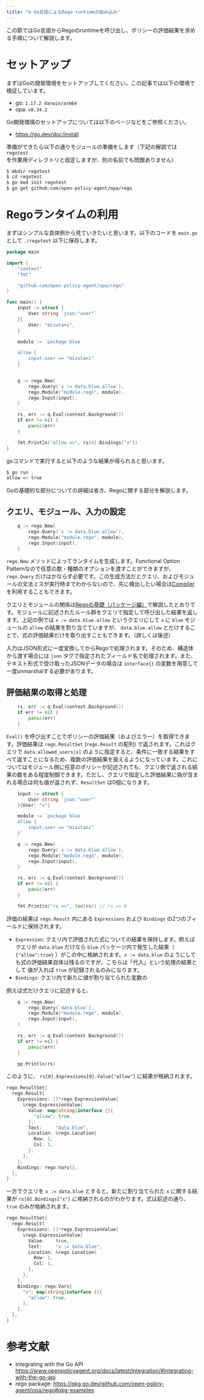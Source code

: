 ```yaml
---
title: "⚙️ Go言語によるRego runtimeの組み込み"
---
```



この節ではGo言語からRegoのruntimeを呼び出し、ポリシーの評価結果を求める手順について解説します。

# セットアップ

まずはGoの開発環境をセットアップしてください。この記事では以下の環境で検証しています。

- go: `1.17.2 darwin/arm64`
- opa: `v0.34.2`

Go開発環境のセットアップについては以下のページなどをご参照ください。

- https://go.dev/doc/install

準備ができたら以下の通りモジュールの準備をします（下記の解説では `regotest` を作業用ディレクトリと仮定しますが、別の名前でも問題ありません）

```sh
$ mkdir regotest
$ cd regotest
$ go mod init regotest
$ go get github.com/open-policy-agent/opa/rego
```

# Regoランタイムの利用

まずはシンプルな具体例から見ていきたいと思います。以下のコードを `main.go` として `./regotest` 以下に保存します。

```go:main.go
package main

import (
	"context"
	"fmt"

	"github.com/open-policy-agent/opa/rego"
)

func main() {
	input := struct {
		User string `json:"user"`
	}{
		User: "mizutani",
	}

	module := `package blue

	allow {
		input.user == "mizutani"
	}
	`

	q := rego.New(
		rego.Query(`x := data.blue.allow`),
		rego.Module("module.rego", module),
		rego.Input(input),
	)

	rs, err := q.Eval(context.Background())
	if err != nil {
		panic(err)
	}

	fmt.Println("allow =>", rs[0].Bindings["x"])
}
```

goコマンドで実行すると以下のような結果が得られると思います。

```sh
$ go run .
allow => true
```

Goの基礎的な部分についての詳細は省き、Regoに関する部分を解説します。

## クエリ、モジュール、入力の設定

```go
	q := rego.New(
		rego.Query(`x := data.blue.allow`),
		rego.Module("module.rego", module),
		rego.Input(input),
	)
```

`rego.New` メソッドによってランタイムを生成します。Functional Option Patternなので任意の数・種類のオプションを渡すことができますが、`rego.Query` だけはかならず必要です。この生成方法だとクエリ、およびモジュールの文法ミスが実行時までわからないので、先に検出したい場合は[Compiler](https://pkg.go.dev/github.com/open-policy-agent/opa/rego#example-Rego.Eval-Compiler)を利用することもできます。

クエリとモジュールの関係は[Regoの基礎（パッケージ編）]()で解説したとおりです。モジュールに記述されたルール群をクエリで指定して呼び出した結果を返します。上記の例では `x := data.blue.allow` というクエリにして `x` に `blue` モジュールの `allow` の結果を割り当てていますが、 `data.blue.allow` とだけすることで、式の評価結果だけを取り出すこともできます。（詳しくは後述）

入力はJSON形式に一度変換してからRegoで処理されます。そのため、構造体から渡す場合には `json` タグで指定されたフィールド名で処理されます。また、テキスト形式で受け取ったJSONデータの場合は `interface{}` の変数を用意して一度unmarshalする必要があります。

## 評価結果の取得と処理

```go
	rs, err := q.Eval(context.Background())
	if err != nil {
		panic(err)
	}
```

`Eval()` を呼び出すことでポリシーの評価結果（およびエラー）を取得できます。評価結果は `rego.ResultSet` (`rego.Result` の配列) で返されます。これはクエリで `data.allowed_users[x]` のように指定すると、条件に一致する結果をすべて返すことになるため、複数の評価結果を扱えるようになっています。これについてはモジュール側に任意のポリシーが記述されても、クエリ側で返される結果の数をある程度制御できます。ただし、クエリで指定した評価結果に偽が含まれる場合は何も値が返されず、`ResultSet` は0個になります。

```go
	input := struct {
		User string `json:"user"`
	}{User: "x"}

	module := `package blue
	allow {
		input.user == "mizutani"
	}`

	q := rego.New(
		rego.Query(`x := data.blue.allow`),
		rego.Module("module.rego", module),
		rego.Input(input),
	)

	rs, err := q.Eval(context.Background())
	if err != nil {
		panic(err)
	}

	fmt.Println("rs =>", len(rs)) // rs => 0
```

評価の結果は `rego.Result` 内にある `Expressions` および `Bindings` の2つのフィールドに保持されます。

- `Expression`: クエリ内で評価された式についての結果を保持します。例えばクエリが `data.blue` だけなら `blue` パッケージ内で発生した結果（ `{"allow":true}` ）がこの中に格納されます。`x := data.blue` のようにしても式の評価結果自体は残るのですが、こちらは「代入」という処理の結果として 値が入れば `true` が記録されるのみになります。
- `Bindings`: クエリ内で新たに値が割り当てられた変数の

例えば式だけクエリに記述すると、

```go
	q := rego.New(
		rego.Query(`data.blue`),
		rego.Module("module.rego", module),
		rego.Input(input),
	)

	rs, err := q.Eval(context.Background())
	if err != nil {
		panic(err)
	}

	pp.Println(rs)
```

このように、 `rs[0].Expressions[0].Value["allow"]` に結果が格納されます。

```go
rego.ResultSet{
  rego.Result{
    Expressions: []*rego.ExpressionValue{
      &rego.ExpressionValue{
        Value: map[string]interface {}{
          "allow": true,
        },
        Text:     "data.blue",
        Location: &rego.Location{
          Row: 1,
          Col: 1,
        },
      },
    },
    Bindings: rego.Vars{},
  },
}
```

一方でクエリを `x := data.blue` とすると、新たに割り当てられた `x` に関する結果が `rs[0].Bindings["x"]` に格納されるのがわかります。式は前述の通り、`true` のみが格納されます。

```go
rego.ResultSet{
  rego.Result{
    Expressions: []*rego.ExpressionValue{
      &rego.ExpressionValue{
        Value:    true,
        Text:     "x := data.blue",
        Location: &rego.Location{
          Row: 1,
          Col: 1,
        },
      },
    },
    Bindings: rego.Vars{
      "x": map[string]interface {}{
        "allow": true,
      },
    },
  },
}
```

# 参考文献

- Integrating with the Go API https://www.openpolicyagent.org/docs/latest/integration/#integrating-with-the-go-api
- rego package: https://pkg.go.dev/github.com/open-policy-agent/opa/rego#pkg-examples
